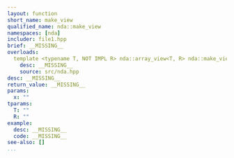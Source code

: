 ```yaml
---
layout: function
short_name: make_view
qualified_name: nda::make_view
namespaces: [nda]
includer: file1.hpp
brief: __MISSING__
overloads:
  template <typename T, NOT IMPL R> nda::array_view<T, R> nda::make_view(const nda::array<T, R> & x):
    desc: __MISSING__
    source: src/nda.hpp
desc: __MISSING__
return_value: __MISSING__
params:
  x: ""
tparams:
  T: ""
  R: ""
example:
  desc: __MISSING__
  code: __MISSING__
see-also: []
...
```

